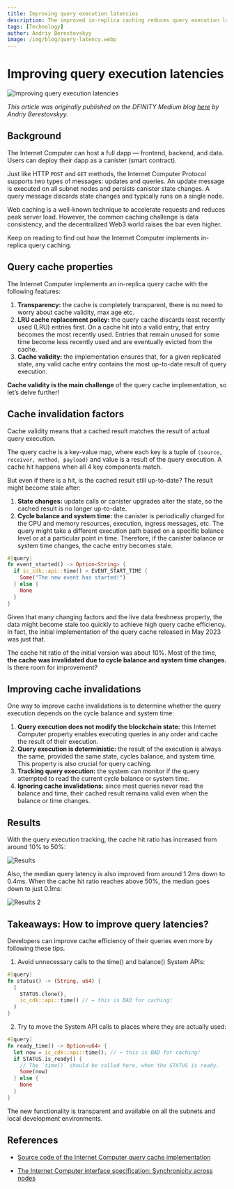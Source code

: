 ```yaml
---
title: Improving query execution latencies
description: The improved in-replica caching reduces query execution latencies on the Internet Computer.
tags: [Technology]
author: Andriy Berestovskyy
image: /img/blog/query-latency.webp
---
```


# Improving query execution latencies

![Improving query execution latencies](/img/blog/query-latency.webp)

*This article was originally published on the DFINITY Medium blog [here](https://medium.com/dfinity/improving-query-latencies-f5bb2bc019dd) by Andriy Berestovskyy.*

## Background
The Internet Computer can host a full dapp — frontend, backend, and data. Users can deploy their dapp as a canister (smart contract).

Just like HTTP `POST` and `GET` methods, the Internet Computer Protocol supports two types of messages: updates and queries. An update message is executed on all subnet nodes and persists canister state changes. A query message discards state changes and typically runs on a single node.

Web caching is a well-known technique to accelerate requests and reduces peak server load. However, the common caching challenge is data consistency, and the decentralized Web3 world raises the bar even higher.

Keep on reading to find out how the Internet Computer implements in-replica query caching.

## Query cache properties
The Internet Computer implements an in-replica query cache with the following features:

1. **Transparency:** the cache is completely transparent, there is no need to worry about cache validity, max age etc.
2. **LRU cache replacement policy:** the query cache discards least recently used (LRU) entries first. On a cache hit into a valid entry, that entry becomes the most recently used. Entries that remain unused for some time become less recently used and are eventually evicted from the cache.
2. **Cache validity:** the implementation ensures that, for a given replicated state, any valid cache entry contains the most up-to-date result of query execution.

**Cache validity is the main challenge** of the query cache implementation, so let’s delve further!

## Cache invalidation factors
Cache validity means that a cached result matches the result of actual query execution.

The query cache is a key-value map, where each key is a tuple of `(source, receiver, method, payload)` and value is a result of the query execution. A cache hit happens when all 4 key components match.

But even if there is a hit, is the cached result still up-to-date? The result might become stale after:

1. **State changes:** update calls or canister upgrades alter the state, so the cached result is no longer up-to-date.
2. **Cycle balance and system time:** the canister is periodically charged for the CPU and memory resources, execution, ingress messages, etc. The query might take a different execution path based on a specific balance level or at a particular point in time. Therefore, if the canister balance or system time changes, the cache entry becomes stale.

```rust
#[query]
fn event_started() -> Option<String> {
  if ic_cdk::api::time() > EVENT_START_TIME {
    Some("The new event has started!")
  } else {
    None
  }
}
```

Given that many changing factors and the live data freshness property, the data might become stale too quickly to achieve high query cache efficiency. In fact, the initial implementation of the query cache released in May 2023 was just that.

The cache hit ratio of the initial version was about 10%. Most of the time, **the cache was invalidated due to cycle balance and system time changes.** Is there room for improvement?

## Improving cache invalidations

One way to improve cache invalidations is to determine whether the query execution depends on the cycle balance and system time:

1. **Query execution does not modify the blockchain state:** this Internet Computer property enables executing queries in any order and cache the result of their execution.
2. **Query execution is deterministic:** the result of the execution is always the same, provided the same state, cycles balance, and system time. This property is also crucial for query caching.
3. **Tracking query execution:** the system can monitor if the query attempted to read the current cycle balance or system time.
4. **Ignoring cache invalidations:** since most queries never read the balance and time, their cached result remains valid even when the balance or time changes.

## Results

With the query execution tracking, the cache hit ratio has increased from around 10% to 50%:

![Results](/img/blog/query-graph.webp)

Also, the median query latency is also improved from around 1.2ms down to 0.4ms. When the cache hit ratio reaches above 50%, the median goes down to just 0.1ms:

![Results 2](/img/blog/query-results2.webp)

## Takeaways: How to improve query latencies?

Developers can improve cache efficiency of their queries even more by following these tips.

1. Avoid unnecessary calls to the time() and balance() System APIs:

```rust
#[query]
fn status() -> (String, u64) {
  (
    STATUS.clone(),
    ic_cdk::api::time() // ← this is BAD for caching!
  )
}
```

2. Try to move the System API calls to places where they are actually used:

```rust
#[query]
fn ready_time() -> Option<u64> {
  let now = ic_cdk::api::time(); // ← this is BAD for caching!
  if STATUS.is_ready() {
    // The `time()` should be called here, when the STATUS is ready.
    Some(now)
  } else {
    None
  }
}
```

The new functionality is transparent and available on all the subnets and local development environments.

## References

- [Source code of the Internet Computer query cache implementation](https://github.com/dfinity/ic/)

- [The Internet Computer interface specification: Synchronicity across nodes](https://internetcomputer.org/docs/current/references/ic-interface-spec#synchronicity-across-nodes)

